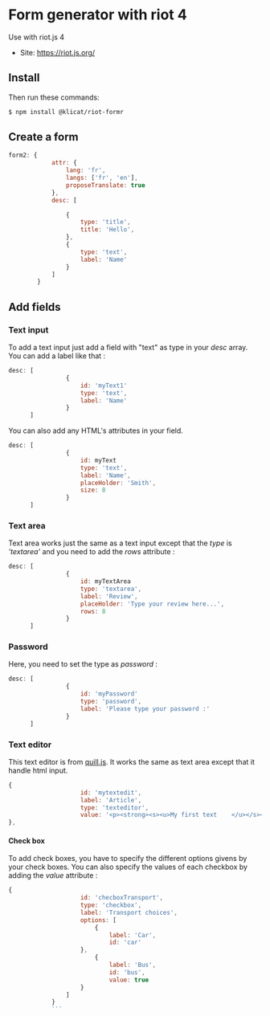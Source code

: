 # Form generator with riot 4
Use with riot.js 4

- Site: https://riot.js.org/

## Install 
Then run these commands:

```bash
$ npm install @klicat/riot-formr
```

## Create a form

```javascript
form2: {
            attr: {
                lang: 'fr',
                langs: ['fr', 'en'],
                proposeTranslate: true
            },
            desc: [

                {
                    type: 'title',
                    title: 'Hello',
                },
                {
                    type: 'text',
                    label: 'Name'
                }
            ]
        }
```
## Add fields

### Text input
To add a text input just add a field with "text" as type in your *desc* array. You can add a label like that :

```javascript
desc: [
                {
                    id: 'myText1'
                    type: 'text',
                    label: 'Name'
                }
      ]
```
You can also add any HTML's attributes in your field.

```javascript
desc: [
                {
                    id: myText
                    type: 'text',
                    label: 'Name',
                    placeHolder: 'Smith',
                    size: 8
                }
      ]
```

### Text area

Text area works just the same as a text input except that the *type* is *'textarea'* and you need to add the *rows* attribute :

```javascript
desc: [
                {
                    id: myTextArea
                    type: 'textarea',
                    label: 'Review',
                    placeHolder: 'Type your review here...',
                    rows: 8
                }
      ]
```

### Password

Here, you need to set the type as *password* :

```javascript
desc: [
                {
                    id: 'myPassword'           
                    type: 'password',
                    label: 'Please type your password :'
                }
      ]
```

### Text editor

This text editor is from [quill.js](https://quilljs.com/). It works the same as text area except that it handle html input.

```javascript
{
                    id: 'mytextedit',
                    label: 'Article',
                    type: 'texteditor',
                    value: '<p><strong><s><u>My first text    </u></s></strong></p>'
},
```

#### Check box

To add check boxes, you have to specify the different options givens by your check boxes. You can also specify the values of each checkbox by adding the *value* attribute :
```javascript
{
                    id: 'checboxTransport',
                    type: 'checkbox',
                    label: 'Transport choices',
                    options: [
                        {
                            label: 'Car',
                            id: 'car'
                    },
                        {
                            label: 'Bus',
                            id: 'bus',
                            value: true
                    }
                ]
            }
            ```





